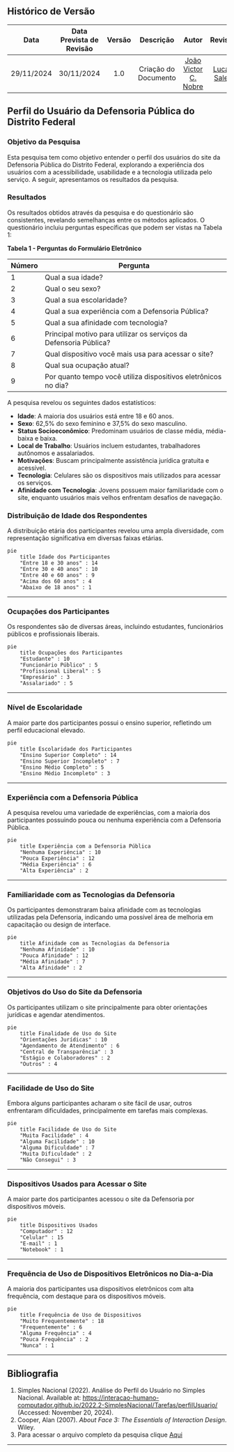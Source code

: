 ## Histórico de Versão
|    Data    | Data Prevista de Revisão | Versão |      Descrição       |                    Autor                    |                     Revisor                      |
| :--------: | :----------------------: | :----: | :------------------: | :-----------------------------------------: | :----------------------------------------------: |
| 29/11/2024 |        30/11/2024        |  1.0   | Criação do Documento | [João Victor C. Nobre](https://github.com/Gam13) | [Lucas Sales](https://github.com/Lux-Sales)  |

## **Perfil do Usuário da Defensoria Pública do Distrito Federal**


### **Objetivo da Pesquisa**
Esta pesquisa tem como objetivo entender o perfil dos usuários do site da Defensoria Pública do Distrito Federal, explorando a experiência dos usuários com a acessibilidade, usabilidade e a tecnologia utilizada pelo serviço. A seguir, apresentamos os resultados da pesquisa.

### **Resultados**

Os resultados obtidos através da pesquisa e do questionário são consistentes, revelando semelhanças entre os métodos aplicados. O questionário incluiu perguntas específicas que podem ser vistas na Tabela 1:

**Tabela 1 - Perguntas do Formulário Eletrônico**

| Número | Pergunta                                    |
|--------|--------------------------------------------|
| 1      | Qual a sua idade?                          |
| 2      | Qual o seu sexo?                           |
| 3      | Qual a sua escolaridade?                   |
| 4      | Qual a sua experiência com a Defensoria Pública? |
| 5      | Qual a sua afinidade com tecnologia?       |
| 6      | Principal motivo para utilizar os serviços da Defensoria Pública? |
| 7      | Qual dispositivo você mais usa para acessar o site? |
| 8      | Qual sua ocupação atual?                   |
| 9     | Por quanto tempo você utiliza dispositivos eletrônicos no dia? |

A pesquisa revelou os seguintes dados estatísticos:  

- **Idade**: A maioria dos usuários está entre 18 e 60 anos.  
- **Sexo**: 62,5% do sexo feminino e 37,5% do sexo masculino.  
- **Status Socioeconômico**: Predominam usuários de classe média, média-baixa e baixa.  
- **Local de Trabalho**: Usuários incluem estudantes, trabalhadores autônomos e assalariados.  
- **Motivações**: Buscam principalmente assistência jurídica gratuita e acessível.  
- **Tecnologia**: Celulares são os dispositivos mais utilizados para acessar os serviços.  
- **Afinidade com Tecnologia**: Jovens possuem maior familiaridade com o site, enquanto usuários mais velhos enfrentam desafios de navegação.  


### **Distribuição de Idade dos Respondentes**
A distribuição etária dos participantes revelou uma ampla diversidade, com representação significativa em diversas faixas etárias.

```mermaid
pie
    title Idade dos Participantes
    "Entre 18 e 30 anos" : 14
    "Entre 30 e 40 anos" : 10
    "Entre 40 e 60 anos" : 9
    "Acima dos 60 anos" : 4
    "Abaixo de 18 anos" : 1
```

---

### **Ocupações dos Participantes**
Os respondentes são de diversas áreas, incluindo estudantes, funcionários públicos e profissionais liberais.

```mermaid
pie
    title Ocupações dos Participantes
    "Estudante" : 10
    "Funcionário Público" : 5
    "Profissional Liberal" : 5
    "Empresário" : 3
    "Assalariado" : 5
```

---

### **Nível de Escolaridade**
A maior parte dos participantes possui o ensino superior, refletindo um perfil educacional elevado.

```mermaid
pie
    title Escolaridade dos Participantes
    "Ensino Superior Completo" : 14
    "Ensino Superior Incompleto" : 7
    "Ensino Médio Completo" : 5
    "Ensino Médio Incompleto" : 3
```

---

### **Experiência com a Defensoria Pública**
A pesquisa revelou uma variedade de experiências, com a maioria dos participantes possuindo pouca ou nenhuma experiência com a Defensoria Pública.

```mermaid
pie
    title Experiência com a Defensoria Pública
    "Nenhuma Experiência" : 10
    "Pouca Experiência" : 12
    "Média Experiência" : 6
    "Alta Experiência" : 2
```

---

### **Familiaridade com as Tecnologias da Defensoria**
Os participantes demonstraram baixa afinidade com as tecnologias utilizadas pela Defensoria, indicando uma possível área de melhoria em capacitação ou design de interface.

```mermaid
pie
    title Afinidade com as Tecnologias da Defensoria
    "Nenhuma Afinidade" : 10
    "Pouca Afinidade" : 12
    "Média Afinidade" : 7
    "Alta Afinidade" : 2
```

---

### **Objetivos do Uso do Site da Defensoria**
Os participantes utilizam o site principalmente para obter orientações jurídicas e agendar atendimentos.

```mermaid
pie
    title Finalidade de Uso do Site
    "Orientações Jurídicas" : 10
    "Agendamento de Atendimento" : 6
    "Central de Transparência" : 3
    "Estágio e Colaboradores" : 2
    "Outros" : 4
```

---

### **Facilidade de Uso do Site**
Embora alguns participantes acharam o site fácil de usar, outros enfrentaram dificuldades, principalmente em tarefas mais complexas.

```mermaid
pie
    title Facilidade de Uso do Site
    "Muita Facilidade" : 4
    "Alguma Facilidade" : 10
    "Alguma Dificuldade" : 7
    "Muita Dificuldade" : 2
    "Não Consegui" : 3
```

---

### **Dispositivos Usados para Acessar o Site**
A maior parte dos participantes acessou o site da Defensoria por dispositivos móveis.

```mermaid
pie
    title Dispositivos Usados
    "Computador" : 12
    "Celular" : 15
    "E-mail" : 1
    "Notebook" : 1
```

---

### **Frequência de Uso de Dispositivos Eletrônicos no Dia-a-Dia**
A maioria dos participantes usa dispositivos eletrônicos com alta frequência, com destaque para os dispositivos móveis.

```mermaid
pie
    title Frequência de Uso de Dispositivos
    "Muito Frequentemente" : 18
    "Frequentemente" : 6
    "Alguma Frequência" : 4
    "Pouca Frequência" : 2
    "Nunca" : 1
```


---

## **Bibliografia**
1. Simples Nacional (2022). Análise do Perfil do Usuário no Simples Nacional. Available at: https://interacao-humano-computador.github.io/2022.2-SimplesNacional/Tarefas/perfilUsuario/ (Accessed: November 20, 2024).
2. Cooper, Alan (2007). *About Face 3: The Essentials of Interaction Design*. Wiley.
3. Para acessar o arquivo completo da pesquisa clique [Aqui](https://docs.google.com/spreadsheets/d/1KDgxU9_wGdF_8FLalW0q-q1cQnLMDoOinu09ILayQg0/edit?usp=sharing)
---
